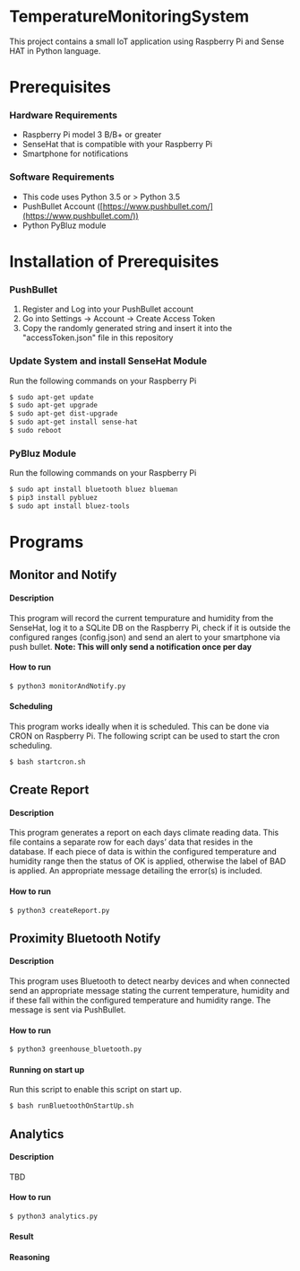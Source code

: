 # TemperatureMonitoringSystem

This project contains a small IoT application using Raspberry Pi and Sense HAT in Python language.

# Prerequisites

### Hardware Requirements
- Raspberry Pi model 3 B/B+ or greater
- SenseHat that is compatible with your Raspberry Pi
- Smartphone for notifications

### Software Requirements
- This code uses Python 3.5 or > Python 3.5
- PushBullet Account ([https://www.pushbullet.com/](https://www.pushbullet.com/))
- Python PyBluz module

# Installation of Prerequisites
### PushBullet
 1. Register and Log into your PushBullet account
 2. Go into Settings -> Account -> Create Access Token
 3. Copy the randomly generated string and insert it into the "accessToken.json" file in this repository

### Update System and install SenseHat Module
Run the following commands on your Raspberry Pi
```bash
$ sudo apt-get update
$ sudo apt-get upgrade
$ sudo apt-get dist-upgrade
$ sudo apt-get install sense-hat
$ sudo reboot
```

### PyBluz Module
Run the following commands on your Raspberry Pi
```bash
$ sudo apt install bluetooth bluez blueman
$ pip3 install pybluez
$ sudo apt install bluez-tools
```
# Programs
## Monitor and Notify
#### Description
This program will record the current tempurature and humidity from the SenseHat, log it to a SQLite DB on the Raspberry Pi, check if it is outside the configured ranges (config.json) and send an alert to your smartphone via push bullet. 
**Note: This will only send a notification once per day**
#### How to run
```bash
$ python3 monitorAndNotify.py
```
#### Scheduling
This program works ideally when it is scheduled. This can be done via CRON on Raspberry Pi. The following script can be used to start the cron scheduling.
```bash
$ bash startcron.sh
```

## Create Report
#### Description
This program generates a report on each days climate reading data. This file contains a separate row for each days’ data that resides in the database. If each piece of data is within the configured temperature and humidity range then the status of OK is applied, otherwise the label of BAD is applied. An appropriate message detailing the error(s) is included.
#### How to run
```bash
$ python3 createReport.py
```

## Proximity Bluetooth Notify
#### Description
 This program uses Bluetooth to detect nearby devices and when connected send an appropriate message stating the current temperature, humidity and if these fall within the configured temperature and humidity range. The message is sent via PushBullet.
#### How to run
```bash
$ python3 greenhouse_bluetooth.py
```
#### Running on start up
Run this script to enable this script on start up.
```bash
$ bash runBluetoothOnStartUp.sh
```

## Analytics 
#### Description
TBD
#### How to run
```bash
$ python3 analytics.py
```
#### Result

#### Reasoning

